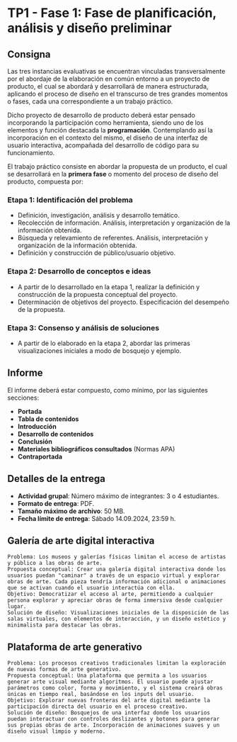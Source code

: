 # TP1 - Fase 1: Fase de planificación, análisis y diseño preliminar

## Consigna

Las tres instancias evaluativas se encuentran vinculadas transversalmente por el abordaje de la elaboración en común entorno a un proyecto de producto, el cual se abordará y desarrollará de manera estructurada, aplicando el proceso de diseño en el transcurso de tres grandes momentos o fases, cada una correspondiente a un trabajo práctico.

Dicho proyecto de desarrollo de producto deberá estar pensado incorporando la participación como herramienta, siendo uno de los elementos y función destacada la **programación**. Contemplando así la incorporación en el contexto del mismo, el diseño de una interfaz de usuario interactiva, acompañada del desarrollo de código para su funcionamiento.

El trabajo práctico consiste en abordar la propuesta de un producto, el cual se desarrollará en la **primera fase** o momento del proceso de diseño del producto, compuesta por:

### Etapa 1: Identificación del problema

- Definición, investigación, análisis y desarrollo temático.
- Recolección de información. Análisis, interpretación y organización de la información obtenida.
- Búsqueda y relevamiento de referentes. Análisis, interpretación y organización de la información obtenida.
- Definición y construcción de público/usuario objetivo.

### Etapa 2: Desarrollo de conceptos e ideas

- A partir de lo desarrollado en la etapa 1, realizar la definición y construcción de la propuesta conceptual del proyecto.
- Determinación de objetivos del proyecto. Especificación del desempeño de la propuesta.

### Etapa 3: Consenso y análisis de soluciones

- A partir de lo elaborado en la etapa 2, abordar las primeras visualizaciones iniciales a modo de bosquejo y ejemplo.

## Informe

El informe deberá estar compuesto, como mínimo, por las siguientes secciones:

- **Portada**
- **Tabla de contenidos**
- **Introducción**
- **Desarrollo de contenidos**
- **Conclusión**
- **Materiales bibliográficos consultados** (Normas APA)
- **Contraportada**

## Detalles de la entrega

- **Actividad grupal**: Número máximo de integrantes: 3 o 4 estudiantes.
- **Formato de entrega**: PDF.
- **Tamaño máximo de archivo**: 50 MB.
- **Fecha límite de entrega**: Sábado 14.09.2024, 23:59 h.


## Galería de arte digital interactiva

    Problema: Los museos y galerías físicas limitan el acceso de artistas y público a las obras de arte.
    Propuesta conceptual: Crear una galería digital interactiva donde los usuarios puedan "caminar" a través de un espacio virtual y explorar obras de arte. Cada pieza tendría información adicional o animaciones que se activan cuando el usuario interactúa con ella.
    Objetivo: Democratizar el acceso al arte, permitiendo a cualquier persona explorar y apreciar obras de forma inmersiva desde cualquier lugar.
    Solución de diseño: Visualizaciones iniciales de la disposición de las salas virtuales, con elementos de interacción, y un diseño estético y minimalista para destacar las obras.


## Plataforma de arte generativo

    Problema: Los procesos creativos tradicionales limitan la exploración de nuevas formas de arte generativo.
    Propuesta conceptual: Una plataforma que permita a los usuarios generar arte visual mediante algoritmos. El usuario puede ajustar parámetros como color, forma y movimiento, y el sistema creará obras únicas en tiempo real, basándose en los inputs del usuario.
    Objetivo: Explorar nuevas fronteras del arte digital mediante la participación directa del usuario en el proceso creativo.
    Solución de diseño: Bosquejos de una interfaz donde los usuarios puedan interactuar con controles deslizantes y botones para generar sus propias obras de arte. Incorporación de animaciones suaves y un diseño visual limpio y moderno.
